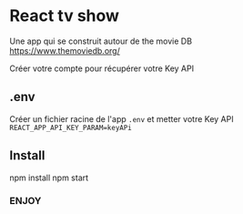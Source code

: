 # React tv show

Une app qui se construit autour de the movie DB
https://www.themoviedb.org/

Créer votre compte pour récupérer votre Key API

## .env

Créer un fichier racine de l'app `.env`
et metter votre Key API `REACT_APP_API_KEY_PARAM=keyAPi`

## Install

npm install
npm start

### ENJOY